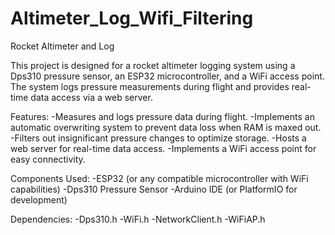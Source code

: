 # Altimeter_Log_Wifi_Filtering
Rocket Altimeter and Log

This project is designed for a rocket altimeter logging system using a Dps310 pressure sensor, an ESP32 microcontroller, and a WiFi access point. The system logs pressure measurements during flight and provides real-time data access via a web server.

Features:
-Measures and logs pressure data during flight.
-Implements an automatic overwriting system to prevent data loss when RAM is maxed out.
-Filters out insignificant pressure changes to optimize storage.
-Hosts a web server for real-time data access.
-Implements a WiFi access point for easy connectivity.

Components Used:
-ESP32 (or any compatible microcontroller with WiFi capabilities)
-Dps310 Pressure Sensor
-Arduino IDE (or PlatformIO for development)

Dependencies:
-Dps310.h
-WiFi.h
-NetworkClient.h
-WiFiAP.h

